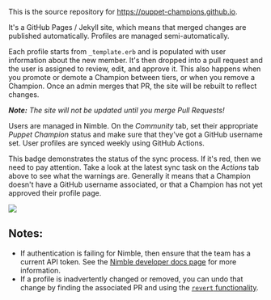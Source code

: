 This is the source repository for https://puppet-champions.github.io.

It's a GitHub Pages / Jekyll site, which means that merged changes are
published automatically. Profiles are managed semi-automatically.

Each profile starts from `_template.erb` and is populated with user information
about the new member. It's then dropped into a pull request and the user
is assigned to review, edit, and approve it. This also happens when you
promote or demote a Champion between tiers, or when you remove a Champion.
Once an admin merges that PR, the site will be rebuilt to reflect changes.

_**Note:** The site will not be updated until you merge Pull Requests!_

Users are managed in Nimble. On the _Community_ tab, set their appropriate
_Puppet Champion_ status and make sure that they've got a GitHub username
set. User profiles are synced weekly using GitHub Actions.

This badge demonstrates the status of the sync process. If it's red, then
we need to pay attention. Take a look at the latest sync task on the _Actions_
tab above to see what the warnings are. Generally it means that a Champion
doesn't have a GitHub username associated, or that a Champion has not yet
approved their profile page.

![](https://github.com/puppet-champions/puppet-champions.github.io/workflows/Sync%20Champions/badge.svg)



## Notes:

* If authentication is failing for Nimble, then ensure that the team has a current API token.
See the [Nimble developer docs page](http://support.nimble.com/en/articles/822159-generate-an-api-key-to-access-the-nimble-api)
for more information.
* If a profile is inadvertently changed or removed, you can undo that change by finding
  the associated PR and using the [`revert` functionality](https://help.github.com/en/github/collaborating-with-issues-and-pull-requests/reverting-a-pull-request).
